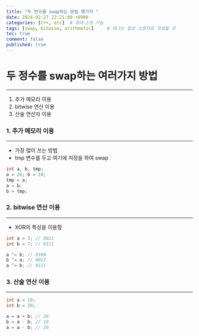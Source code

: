 ```yaml
---
title: "두 변수를 swap하는 방법 몇가지 "
date: 2024-02-27 22:21:00 +0900
categories: [C++, etc]  # 최대 2개 가능
tags: [swap, bitwise, arithmetic]     # 태그는 항상 소문자로 작성할 것
toc: true
comment: false
published: true
---
```


# 두 정수를 swap하는 여러가지 방법 
---

1. 추가 메모리 이용
2. bitwise 연산 이용
3. 산술 연산자 이용

### 1. 추가 메모리 이용
---
- 가장 많이 쓰는 방법
- tmp 변수를 두고 여기에 저장을 하여 swap
```cpp
int a, b, tmp;
a = 20; b = 10;
tmp = a;
a = b;
b = tmp;
```

### 2. bitwise 연산 이용
--- 
- XOR의 특성을 이용함 

```cpp
int a = 3; // 0011
int b = 7; // 0111

a ^= b; // 0100 
b ^= a; // 0011
a ^= b; // 0111
```

### 3. 산술 연산 이용
---
```cpp
int a = 10;
int b = 20;

a = a + b; // 30 
b = a - b; // 10
a = a - b; // 20
```